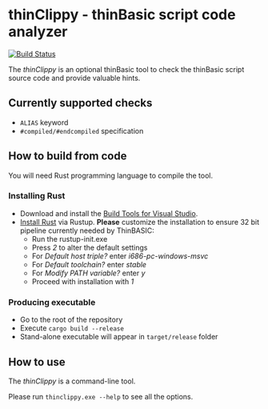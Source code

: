 # thinClippy - thinBasic script code analyzer
[![Build Status](https://travis-ci.com/petrSchreiber/thinclippy.svg?branch=master)](https://travis-ci.com/petrSchreiber/thinclippy)

The _thinClippy_ is an optional thinBasic tool to check the thinBasic script source code and provide valuable hints.

## Currently supported checks
* `ALIAS` keyword
* `#compiled/#endcompiled` specification

## How to build from code
You will need Rust programming language to compile the tool.

### Installing Rust
* Download and install the [Build Tools for Visual Studio](https://www.visualstudio.com/cs/downloads/?q=Build+Tools+for+Visual+Studio).
* [Install Rust](https://www.rust-lang.org/en-US/install.html) via Rustup. **Please** customize the installation to ensure 32 bit pipeline currently needed by ThinBASIC:
  * Run the rustup-init.exe
  * Press *2* to alter the default settings
  * For *Default host triple?* enter *i686-pc-windows-msvc*
  * For *Default toolchain?* enter *stable*
  * For *Modify PATH variable?* enter *y*
  * Proceed with installation with *1*

### Producing executable
* Go to the root of the repository
* Execute `cargo build --release`
* Stand-alone executable will appear in `target/release` folder

## How to use
The _thinClippy_ is a command-line tool.

Please run `thinclippy.exe --help` to see all the options.
